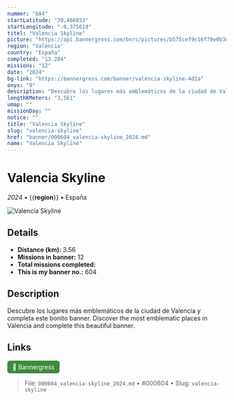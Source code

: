 ```yaml
---
nummer: "604"
startLatitude: "39,466853"
startLongitude: "-0,375619"
titel: "Valencia Skyline"
picture: "https://api.bannergress.com/bnrs/pictures/b575cef9c16f79e0b3d1fcb32ac87cf0"
region: "València"
country: "España"
completed: "13.284"
missions: "12"
date: "2024"
bg-link: "https://bannergress.com/banner/valencia-skyline-4d2a"
onyx: "0"
description: "Descubre los lugares más emblemáticos de la ciudad de Valencia y completa este bonito banner.\nDiscover the most emblematic places in Valencia and complete this beautiful banner."
lengthKMeters: "3,561"
umap: ""
missionDay: ""
notice: ""
title: "Valencia Skyline"
slug: "valencia-skyline"
href: "banner/000604_valencia-skyline_2024.md"
name: "Valencia Skyline"
---
```

# Valencia Skyline

*2024* • {{__region__}} • España

![Valencia Skyline](https://api.bannergress.com/bnrs/pictures/b575cef9c16f79e0b3d1fcb32ac87cf0)



## Details
- **Distance (km):** 3.56
- **Missions in banner:** 12
- **Total missions completed:** 
- **This is my banner no.:** 604



## Description
Descubre los lugares más emblemáticos de la ciudad de Valencia y completa este bonito banner.
Discover the most emblematic places in Valencia and complete this beautiful banner.



## Links
<a href="https://bannergress.com/banner/valencia-skyline-4d2a" target="_blank" style="display:inline-block;margin-right:8px;padding:6px 12px;background:#3c8b3c;color:#fff;text-decoration:none;border-radius:6px;">🔗 Bannergress</a>



> File: `000604_valencia-skyline_2024.md` • #000604 • Slug: `valencia-skyline`
